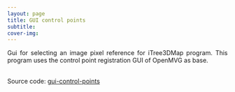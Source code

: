 ```yaml
---
layout: page
title: GUI control points
subtitle: 
cover-img: 
---
```

<div style="text-align: justify ">
Gui for selecting an image pixel reference for iTree3DMap program. This program uses the control point registration GUI of OpenMVG as base. <br><br>

Source code: <a href="https://github.com/danielTobon43/gui-Control-points">gui-control-points</a> 
</div>



